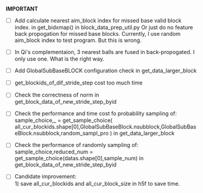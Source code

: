 **IMPORTANT**
- [ ] Add calculate nearest aim_block index for missed base valid block index. in get_bidxmap() in block_data_prep_util.py
      Or just do no feature back propogation for missed base blocks. Currently, I use random aim_block index to test program. But this is wrong.

- [ ] In Qi's complementaion, 3 nearest balls are fused in back-propogated. I only use one. What is the right way.
- [ ] Add GlobalSubBaseBLOCK configuration check in get_data_larger_block
- [ ] get_blockids_of_dif_stride_step cost too much time
- [ ] Check the correctness of norm in get_block_data_of_new_stride_step_byid
- [ ] Check the performance and time cost fo probability sampling of:
	 sample_choice,_ = get_sample_choice( all_cur_blockids.shape[0],GlobalSubBaseBlock.nsubblock,GlobalSubBaseBlock.nsubblock,random_sampl_pro )
	 in get_data_larger_block
- [ ] Check the performance of randomly sampling of:
	sample_choice,reduced_num = get_sample_choice(datas.shape[0],sample_num) in
	get_block_data_of_new_stride_step_byid
- [ ] Candidate improvement:                                                 
           1) save all_cur_blockids and all_cur_block_size in h5f to save time.
